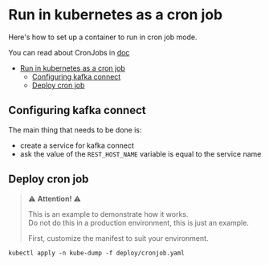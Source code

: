 # Run in kubernetes as a cron job

Here's how to set up a container to run in cron job mode.

You can read about CronJobs in [doc](https://kubernetes.io/docs/concepts/workloads/controllers/cron-jobs/)

* [Run in kubernetes as a cron job](#run-in-kubernetes-as-a-cron-job)
  * [Configuring kafka connect](#configuring-kafka-connect)
  * [Deploy cron job](#deploy-cron-job)

## Configuring kafka connect

The main thing that needs to be done is:  

* create a service for kafka connect
* ask the value of the `REST_HOST_NAME` variable is equal to the service name

## Deploy cron job

> ⚠️ **Attention!** ⚠️
>
> This is an example to demonstrate how it works.  
> Do not do this in a production environment,
> this is just an example.
>
> First, customize the manifest to suit your environment.

```shell
kubectl apply -n kube-dump -f deploy/cronjob.yaml
```
